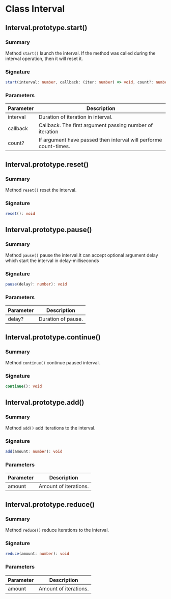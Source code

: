 # Class Interval

## Interval.prototype.start()
### Summary
Method <code>start()</code> launch the interval. If the method was called during the interval operation, then it will reset it.
### Signature
```typescript
start(interval: number, callback: (iter: number) => void, count?: number): void
```
### Parameters
| Parameter     | Description   |
| ------------- | ------------- |
| interval      | Duration of iteration in interval. |
| callback      | Callback. The first argument passing number of iteration |
| count? | If argument have passed then interval will performe count-times.      |

## Interval.prototype.reset()
### Summary
Method <code>reset()</code> reset the interval.
### Signature
```typescript
reset(): void
```

## Interval.prototype.pause()
### Summary
Method <code>pause()</code> pause the interval.It can accept optional argument delay which start the interval in delay-milliseconds
### Signature
```typescript
pause(delay?: number): void
```
### Parameters
| Parameter     | Description   |
| ------------- | ------------- |
| delay?        | Duration of pause. |

## Interval.prototype.continue()
### Summary
Method <code>continue()</code> continue paused interval.
### Signature
```typescript
continue(): void
```

## Interval.prototype.add()
### Summary
Method <code>add()</code> add iterations to the interval.
### Signature
```typescript
add(amount: number): void
```
### Parameters
| Parameter     | Description   |
| ------------- | ------------- |
| amount        | Amount of iterations. |

## Interval.prototype.reduce()
### Summary
Method <code>reduce()</code> reduce iterations to the interval.
### Signature
```typescript
reduce(amount: number): void
```
### Parameters
| Parameter     | Description   |
| ------------- | ------------- |
| amount        | Amount of iterations. |